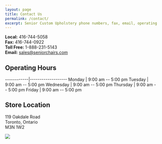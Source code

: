 ```yaml
---
layout: page
title: Contact Us
permalink: /contact/
excerpt: Senior Custom Upholstery phone numbers, fax, email, operating hours and address information.
---
```

<div class="grid">

<div class="col-1-2">

**Local:** 416-744-5058  
**Fax:** 416-744-0922  
**Toll Free:** 1-888-231-5143  
**Email:** [sales@seniorchairs.com](mailto:sales@seniorchairs.com)

## Operating Hours

------------|-------------------
Monday		| 9:00 am -- 5:00 pm
Tuesday		| 9:00 am -- 5:00 pm
Wednesday	| 9:00 am -- 5:00 pm
Thursday	| 9:00 am -- 5:00 pm
Friday		| 9:00 am -- 5:00 pm

## Store Location
119 Oakdale Road  
Toronto, Ontario  
M3N 1W2

</div>

<div class="col-1-2">
<a href="https://goo.gl/maps/Um0YY"><img src="{{ site.baseurl }}/assets/content/map.png" class="content right"></a>
</div>

</div>